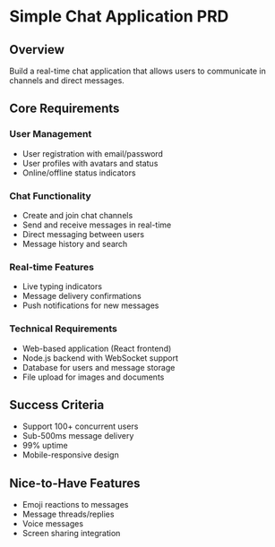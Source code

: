 # Simple Chat Application PRD

## Overview
Build a real-time chat application that allows users to communicate in channels and direct messages.

## Core Requirements

### User Management
- User registration with email/password
- User profiles with avatars and status
- Online/offline status indicators

### Chat Functionality
- Create and join chat channels
- Send and receive messages in real-time
- Direct messaging between users
- Message history and search

### Real-time Features
- Live typing indicators
- Message delivery confirmations
- Push notifications for new messages

### Technical Requirements
- Web-based application (React frontend)
- Node.js backend with WebSocket support
- Database for users and message storage
- File upload for images and documents

## Success Criteria
- Support 100+ concurrent users
- Sub-500ms message delivery
- 99% uptime
- Mobile-responsive design

## Nice-to-Have Features
- Emoji reactions to messages
- Message threads/replies
- Voice messages
- Screen sharing integration